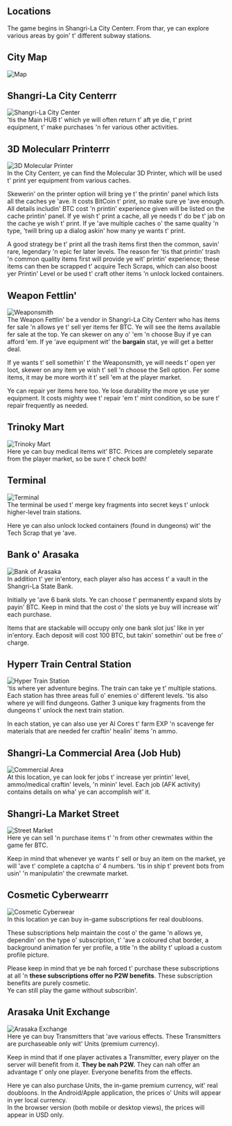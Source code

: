 ## Locations
The game begins in Shangri-La City Centerr. From thar, ye can explore various areas by goin' t' different subway stations. 

## City Map

![Map](/resources/mobile-tutorial/Map.png)

## Shangri-La City Centerrr  
![Shangri-La City Center](/resources/mobile-tutorial/Shangri-LaCityCenter.png)  
'tis the Main HUB t' which ye will often return t' aft ye die, t' print equipment, t' make purchases 'n fer various other activities.

## 3D Molecularr Printerrr 
![3D Molecular Printer](/resources/mobile-tutorial/Molecular3DPrinter.png)  
In the City Centerr, ye can find the Molecular 3D Printer, which will be used t' print yer equipment from various caches.

Skewerin' on the printer option will bring ye t' the printin' panel which lists all the caches ye 'ave.
It costs BitCoin t' print, so make sure ye 'ave enough. All details includin' BTC cost 'n printin' experience given will be listed on the cache printin' panel. 
If ye wish t' print a cache, all ye needs t' do be t' jab on the cache ye wish t' print. If ye 'ave multiple caches o' the same quality 'n type, 'twill bring up a dialog askin' how many ye wants t' print.  

A good strategy be t' print all the trash items first then the common, savin' rare, legendary 'n epic fer later levels. The reason fer 'tis that printin' trash 'n common quality items first will provide ye wit' printin' experience; these items can then be scrapped t' acquire Tech Scraps, which can also boost yer Printin' Level or be used t' craft other items 'n unlock locked containers.

## Weapon Fettlin'  
![Weaponsmith](/resources/mobile-tutorial/WeaponSmith.png)  
The Weapon Fettlin' be a vendor in Shangri-La City Centerr who has items fer sale 'n allows ye t' sell yer items fer BTC. Ye will see the items available fer sale at the top. Ye can skewer on any o' 'em 'n choose Buy if ye can afford 'em.  If ye 'ave equipment wit' the **bargain** stat, ye will get a better deal. 

If ye wants t' sell somethin' t' the Weaponsmith, ye will needs t' open yer loot, skewer on any item ye wish t' sell 'n choose the Sell option. Fer some items, it may be more worth it t' sell 'em at the player market.

Ye can repair yer items here too. Ye lose durability the more ye use yer equipment. It costs mighty wee t' repair 'em t' mint condition, so be sure t' repair frequently as needed.

## Trinoky Mart  
![Trinoky Mart](/resources/mobile-tutorial/TrinokyMart.png)  
Here ye can buy medical items wit' BTC. Prices are completely separate from the player market, so be sure t' check both! 

## Terminal 
![Terminal](/resources/mobile-tutorial/Terminal.png)  
The terminal be used t' merge key fragments into secret keys t' unlock higher-level train stations.

Here ye can also unlock locked containers (found in dungeons) wit' the Tech Scrap that ye 'ave.

## Bank o' Arasaka
![Bank of Arasaka](/resources/mobile-tutorial/BankOfArasaka.png)  
In addition t' yer in'entory, each player also has access t' a vault in the Shangri-La State Bank.

Initially ye 'ave 6 bank slots. Ye can choose t' permanently expand slots by payin' BTC. Keep in mind that the cost o' the slots ye buy will increase wit' each purchase.  

Items that are stackable will occupy only one bank slot jus' like in yer in'entory. Each deposit will cost 100 BTC, but takin' somethin' out be free o' charge. 

## Hyperr Train Central Station  
![Hyper Train Station](/resources/mobile-tutorial/HyperTrainCentralStation.png)  
'tis where yer adventure begins. The train can take ye t' multiple stations. Each station has three areas full o' enemies o' different levels. 'tis also where ye will find dungeons. Gather 3 unique key fragments from the dungeons t' unlock the next train station. 

In each station, ye can also use yer AI Cores t' farm EXP 'n scavenge fer materials that are needed fer craftin' healin' items 'n ammo.

## Shangri-La Commercial Area (Job Hub)  
![Commercial Area](/resources/mobile-tutorial/Shangri-LaCommercialArea.png)  
At this location, ye can look fer jobs t' increase yer printin' level, ammo/medical craftin' levels, 'n minin' level. Each job (AFK activity) contains details on wha' ye can accomplish wit' it.

## Shangri-La Market Street  
![Street Market](/resources/mobile-tutorial/Shangri-LaMarketStreet.png)  
Here ye can sell 'n purchase items t' 'n from other crewmates within the game fer BTC.  

Keep in mind that whenever ye wants t' sell or buy an item on the market, ye will 'ave t' complete a captcha o' 4 numbers.  'tis in ship t' prevent bots from usin' 'n manipulatin' the crewmate market.

## Cosmetic Cyberwearrr  
![Cosmetic Cyberwear](/resources/mobile-tutorial/CosmeticCyberwear.png)  
In this location ye can buy in-game subscriptions fer real doubloons.

These subscriptions help maintain the cost o' the game 'n allows ye, dependin' on the type o' subscription, t' 'ave a coloured chat border, a background animation fer yer profile, a title 'n the ability t' upload a custom profile picture.

Please keep in mind that ye be nah forced t' purchase these subscriptions at all 'n **these subscriptions offer no P2W benefits**. 
These subscription benefits are purely cosmetic.  
Ye can still play the game without subscribin'.

## Arasaka Unit Exchange
![Arasaka Exchange](/resources/mobile-tutorial/ArasakaUnitExchange.png)  
Here ye can buy Transmitters that 'ave various effects. These Transmitters are purchaseable only wit' Units (premium currency).  

Keep in mind that if one player activates a Transmitter, every player on the server will benefit from it.
**They be nah P2W.** 
They can nah offer an advantage t' only one player. Everyone benefits from the effects.

Here ye can also purchase Units, the in-game premium currency, wit' real doubloons.
In the Android/Apple application, the prices o' Units will appear in yer local currency.  
In the browser version (both mobile or desktop views), the prices will appear in USD only.
